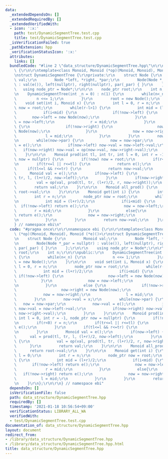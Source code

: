 ```yaml
---
data:
  _extendedDependsOn: []
  _extendedRequiredBy: []
  _extendedVerifiedWith:
  - icon: ':x:'
    path: test/DynamicSegmentTree.test.cpp
    title: test/DynamicSegmentTree.test.cpp
  _isVerificationFailed: true
  _pathExtension: hpp
  _verificationStatusIcon: ':x:'
  attributes:
    links: []
  bundledCode: "#line 2 \"data_structure/DynamicSegmentTree.hpp\"\n\r\nnamespace ebi\
    \ {\r\n\r\ntemplate<class Monoid, Monoid (*op)(Monoid, Monoid), Monoid (*e)()>\r\
    \nstruct DynamicSegmentTree {\r\nprivate:\r\n    struct Node {\r\n        Monoid\
    \ val;\r\n        Node *left, *right, *par;\r\n        Node(Node *_par = nullptr)\
    \ : val(e()), left(nullptr), right(nullptr), par(_par) { }\r\n    };\r\n\r\n \
    \   using node_ptr = Node*;\r\n\r\n    node_ptr root;\r\n    int n;\r\n\r\npublic:\r\
    \n    DynamicSegmentTree(int _n = 0) : n(1) {\r\n        while(n<_n) {\r\n   \
    \         n <<= 1;\r\n        }\r\n        root = new Node();\r\n    }\r\n\r\n\
    \    void set(int i, Monoid x) {\r\n        int l = 0, r = n;\r\n        node_ptr\
    \ now = root;\r\n        while(r-l>1) {\r\n            int mid = (l+r)/2;\r\n\
    \            if(i<mid) {\r\n                if(!now->left) {\r\n             \
    \       now->left = new Node(now);\r\n                }\r\n                now\
    \ = now->left;\r\n                r = mid;\r\n            }\r\n            else\
    \ {\r\n                if(!now->right) {\r\n                    now->right = new\
    \ Node(now);\r\n                }\r\n                now = now->right;\r\n   \
    \             l = mid;\r\n            }\r\n        }\r\n        now->val = x;\r\
    \n        while(now->par) {\r\n            now = now->par;\r\n            now->val\
    \ = e();\r\n            if(now->left) now->val = now->left->val;\r\n         \
    \   if(now->right) now->val = op(now->val, now->right->val);\r\n        }\r\n\
    \    }\r\n\r\n    Monoid prod(int tl, int tr, int l = 0, int r = -1, node_ptr\
    \ now = nullptr) {\r\n        if(!now) now = root;\r\n        if(r<0) r = n;\r\
    \n        if(tr<=l || r<=tl) {\r\n            return e();\r\n        }\r\n   \
    \     if(tl<=l && r<=tr) {\r\n            return now->val;\r\n        }\r\n  \
    \      Monoid val = e();\r\n        if(now->left) {\r\n            val = prod(tl,\
    \ tr, l, (l+r)/2, now->left);\r\n        }\r\n        if(now->right) {\r\n   \
    \         val = op(val, prod(tl, tr, (l+r)/2, r, now->right));\r\n        }\r\n\
    \        return val;\r\n    }\r\n\r\n    Monoid all_prod() {\r\n        return\
    \ root->val;\r\n    }\r\n\r\n    Monoid get(int i) {\r\n        int l = 0;\r\n\
    \        int r = n;\r\n        node_ptr now = root;\r\n        while(r-l>1) {\r\
    \n            int mid = (l+r)/2;\r\n            if(i<mid) {\r\n              \
    \  if(!now->left) return e();\r\n                now = now->left;\r\n        \
    \        r = mid;\r\n            }\r\n            else{\r\n                if(!now->right)\
    \ return e();\r\n                now = now->right;\r\n                l = mid;\r\
    \n            }\r\n        }\r\n        return now->val;\r\n    }\r\n};\r\n\r\n\
    } // namespace ebi\n"
  code: "#pragma once\r\n\r\nnamespace ebi {\r\n\r\ntemplate<class Monoid, Monoid\
    \ (*op)(Monoid, Monoid), Monoid (*e)()>\r\nstruct DynamicSegmentTree {\r\nprivate:\r\
    \n    struct Node {\r\n        Monoid val;\r\n        Node *left, *right, *par;\r\
    \n        Node(Node *_par = nullptr) : val(e()), left(nullptr), right(nullptr),\
    \ par(_par) { }\r\n    };\r\n\r\n    using node_ptr = Node*;\r\n\r\n    node_ptr\
    \ root;\r\n    int n;\r\n\r\npublic:\r\n    DynamicSegmentTree(int _n = 0) : n(1)\
    \ {\r\n        while(n<_n) {\r\n            n <<= 1;\r\n        }\r\n        root\
    \ = new Node();\r\n    }\r\n\r\n    void set(int i, Monoid x) {\r\n        int\
    \ l = 0, r = n;\r\n        node_ptr now = root;\r\n        while(r-l>1) {\r\n\
    \            int mid = (l+r)/2;\r\n            if(i<mid) {\r\n               \
    \ if(!now->left) {\r\n                    now->left = new Node(now);\r\n     \
    \           }\r\n                now = now->left;\r\n                r = mid;\r\
    \n            }\r\n            else {\r\n                if(!now->right) {\r\n\
    \                    now->right = new Node(now);\r\n                }\r\n    \
    \            now = now->right;\r\n                l = mid;\r\n            }\r\n\
    \        }\r\n        now->val = x;\r\n        while(now->par) {\r\n         \
    \   now = now->par;\r\n            now->val = e();\r\n            if(now->left)\
    \ now->val = now->left->val;\r\n            if(now->right) now->val = op(now->val,\
    \ now->right->val);\r\n        }\r\n    }\r\n\r\n    Monoid prod(int tl, int tr,\
    \ int l = 0, int r = -1, node_ptr now = nullptr) {\r\n        if(!now) now = root;\r\
    \n        if(r<0) r = n;\r\n        if(tr<=l || r<=tl) {\r\n            return\
    \ e();\r\n        }\r\n        if(tl<=l && r<=tr) {\r\n            return now->val;\r\
    \n        }\r\n        Monoid val = e();\r\n        if(now->left) {\r\n      \
    \      val = prod(tl, tr, l, (l+r)/2, now->left);\r\n        }\r\n        if(now->right)\
    \ {\r\n            val = op(val, prod(tl, tr, (l+r)/2, r, now->right));\r\n  \
    \      }\r\n        return val;\r\n    }\r\n\r\n    Monoid all_prod() {\r\n  \
    \      return root->val;\r\n    }\r\n\r\n    Monoid get(int i) {\r\n        int\
    \ l = 0;\r\n        int r = n;\r\n        node_ptr now = root;\r\n        while(r-l>1)\
    \ {\r\n            int mid = (l+r)/2;\r\n            if(i<mid) {\r\n         \
    \       if(!now->left) return e();\r\n                now = now->left;\r\n   \
    \             r = mid;\r\n            }\r\n            else{\r\n             \
    \   if(!now->right) return e();\r\n                now = now->right;\r\n     \
    \           l = mid;\r\n            }\r\n        }\r\n        return now->val;\r\
    \n    }\r\n};\r\n\r\n} // namespace ebi"
  dependsOn: []
  isVerificationFile: false
  path: data_structure/DynamicSegmentTree.hpp
  requiredBy: []
  timestamp: '2021-01-18 10:56:54+09:00'
  verificationStatus: LIBRARY_ALL_WA
  verifiedWith:
  - test/DynamicSegmentTree.test.cpp
documentation_of: data_structure/DynamicSegmentTree.hpp
layout: document
redirect_from:
- /library/data_structure/DynamicSegmentTree.hpp
- /library/data_structure/DynamicSegmentTree.hpp.html
title: data_structure/DynamicSegmentTree.hpp
---
```

